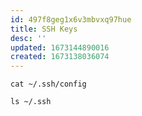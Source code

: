```yaml
---
id: 497f8geg1x6v3mbvxq97hue
title: SSH Keys
desc: ''
updated: 1673144890016
created: 1673138036074
---
```


```shell
cat ~/.ssh/config 

ls ~/.ssh
```